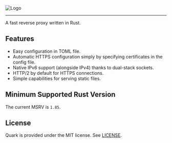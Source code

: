 <picture>
  <source srcset="https://github.com/user-attachments/assets/a604dcec-2839-4d70-93cc-4c0a9495ddeb" media="(prefers-color-scheme: dark)">
  <source srcset="https://github.com/user-attachments/assets/0a796426-e75d-428d-9730-84633788e667" media="(prefers-color-scheme: light)">
  <img src="https://github.com/user-attachments/assets/89ef7f38-e1df-48b0-ba13-3c4f9f7e4e4f" alt="Logo">
</picture>

<hr/>

A fast reverse proxy written in Rust.

## Features

- Easy configuration in TOML file.
- Automatic HTTPS configuration simply by specifying certificates in the config file.
- Native IPv6 support (alongside IPv4) thanks to dual-stack sockets.
- HTTP/2 by default for HTTPS connections.
- Simple capabilities for serving static files.

## Minimum Supported Rust Version

The current MSRV is `1.85`.

## License

Quark is provided under the MIT license. See [LICENSE](https://github.com/Goliworks/Quark/blob/main/LICENSE).

